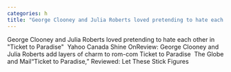 ```yaml
---
categories: h
title: "George Clooney and Julia Roberts loved pretending to hate each other in Ticket to Paradise  Yahoo Canada Shine On"
---
```

George Clooney and Julia Roberts loved pretending to hate each other in "Ticket to Paradise"&nbsp;&nbsp;Yahoo Canada Shine OnReview: George Clooney and Julia Roberts add layers of charm to rom-com Ticket to Paradise&nbsp;&nbsp;The Globe and Mail“Ticket to Paradise,” Reviewed: Let These Stick Figures